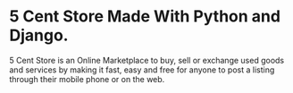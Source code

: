 # 5 Cent Store Made With Python and Django.
5 Cent Store is an Online Marketplace to buy, sell or exchange used goods and 
services by making it fast, easy and free for anyone to post a listing through 
their mobile phone or on the web.